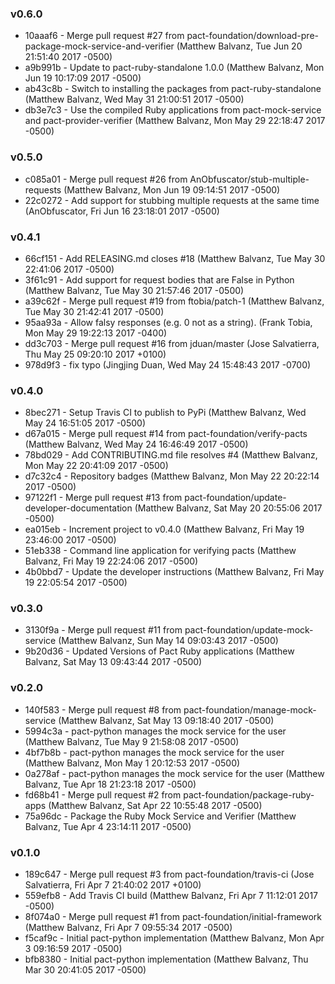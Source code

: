 ### v0.6.0
* 10aaaf6 - Merge pull request #27 from pact-foundation/download-pre-package-mock-service-and-verifier (Matthew Balvanz, Tue Jun 20 21:51:40 2017 -0500)
* a9b991b - Update to pact-ruby-standalone 1.0.0 (Matthew Balvanz, Mon Jun 19 10:17:09 2017 -0500)
* ab43c8b - Switch to installing the packages from pact-ruby-standalone (Matthew Balvanz, Wed May 31 21:00:51 2017 -0500)
* db3e7c3 - Use the compiled Ruby applications from pact-mock-service and pact-provider-verifier (Matthew Balvanz, Mon May 29 22:18:47 2017 -0500)

### v0.5.0
* c085a01 - Merge pull request #26 from AnObfuscator/stub-multiple-requests (Matthew Balvanz, Mon Jun 19 09:14:51 2017 -0500)
* 22c0272 - Add support for stubbing multiple requests at the same time (AnObfuscator, Fri Jun 16 23:18:01 2017 -0500)

### v0.4.1
* 66cf151 - Add RELEASING.md closes #18 (Matthew Balvanz, Tue May 30 22:41:06 2017 -0500)
* 3f61c91 - Add support for request bodies that are False in Python (Matthew Balvanz, Tue May 30 21:57:46 2017 -0500)
* a39c62f - Merge pull request #19 from ftobia/patch-1 (Matthew Balvanz, Tue May 30 21:42:41 2017 -0500)
* 95aa93a - Allow falsy responses (e.g. 0 not as a string). (Frank Tobia, Mon May 29 19:22:13 2017 -0400)
* dd3c703 - Merge pull request #16 from jduan/master (Jose Salvatierra, Thu May 25 09:20:10 2017 +0100)
* 978d9f3 - fix typo (Jingjing Duan, Wed May 24 15:48:43 2017 -0700)

### v0.4.0
* 8bec271 - Setup Travis CI to publish to PyPi (Matthew Balvanz, Wed May 24 16:51:05 2017 -0500)
* d67a015 - Merge pull request #14 from pact-foundation/verify-pacts (Matthew Balvanz, Wed May 24 16:46:49 2017 -0500)
* 78bd029 - Add CONTRIBUTING.md file resolves #4 (Matthew Balvanz, Mon May 22 20:41:09 2017 -0500)
* d7c32c4 - Repository badges (Matthew Balvanz, Mon May 22 20:22:14 2017 -0500)
* 97122f1 - Merge pull request #13 from pact-foundation/update-developer-documentation (Matthew Balvanz, Sat May 20 20:55:06 2017 -0500)
* ea015eb - Increment project to v0.4.0 (Matthew Balvanz, Fri May 19 23:46:00 2017 -0500)
* 51eb338 - Command line application for verifying pacts (Matthew Balvanz, Fri May 19 22:24:06 2017 -0500)
* 4b0bbd7 - Update the developer instructions (Matthew Balvanz, Fri May 19 22:05:54 2017 -0500)

### v0.3.0
* 3130f9a - Merge pull request #11 from pact-foundation/update-mock-service (Matthew Balvanz, Sun May 14 09:03:43 2017 -0500)
* 9b20d36 - Updated Versions of Pact Ruby applications (Matthew Balvanz, Sat May 13 09:43:44 2017 -0500)

### v0.2.0
* 140f583 - Merge pull request #8 from pact-foundation/manage-mock-service (Matthew Balvanz, Sat May 13 09:18:40 2017 -0500)
* 5994c3a - pact-python manages the mock service for the user (Matthew Balvanz, Tue May 9 21:58:08 2017 -0500)
* 4bf7b8b - pact-python manages the mock service for the user (Matthew Balvanz, Mon May 1 20:12:53 2017 -0500)
* 0a278af - pact-python manages the mock service for the user (Matthew Balvanz, Tue Apr 18 21:23:18 2017 -0500)
* fd68b41 - Merge pull request #2 from pact-foundation/package-ruby-apps (Matthew Balvanz, Sat Apr 22 10:55:48 2017 -0500)
* 75a96dc - Package the Ruby Mock Service and Verifier (Matthew Balvanz, Tue Apr 4 23:14:11 2017 -0500)

### v0.1.0
* 189c647 - Merge pull request #3 from pact-foundation/travis-ci (Jose Salvatierra, Fri Apr 7 21:40:02 2017 +0100)
* 559efb8 - Add Travis CI build (Matthew Balvanz, Fri Apr 7 11:12:01 2017 -0500)
* 8f074a0 - Merge pull request #1 from pact-foundation/initial-framework (Matthew Balvanz, Fri Apr 7 09:55:34 2017 -0500)
* f5caf9c - Initial pact-python implementation (Matthew Balvanz, Mon Apr 3 09:16:59 2017 -0500)
* bfb8380 - Initial pact-python implementation (Matthew Balvanz, Thu Mar 30 20:41:05 2017 -0500)
